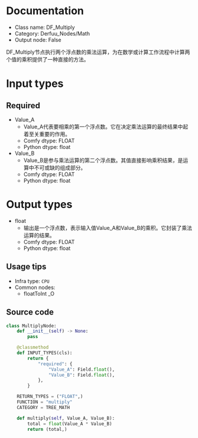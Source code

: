 
# Documentation
- Class name: DF_Multiply
- Category: Derfuu_Nodes/Math
- Output node: False

DF_Multiply节点执行两个浮点数的乘法运算，为在数学或计算工作流程中计算两个值的乘积提供了一种直接的方法。

# Input types
## Required
- Value_A
    - Value_A代表要相乘的第一个浮点数。它在决定乘法运算的最终结果中起着至关重要的作用。
    - Comfy dtype: FLOAT
    - Python dtype: float
- Value_B
    - Value_B是参与乘法运算的第二个浮点数。其值直接影响乘积结果，是运算中不可或缺的组成部分。
    - Comfy dtype: FLOAT
    - Python dtype: float

# Output types
- float
    - 输出是一个浮点数，表示输入值Value_A和Value_B的乘积。它封装了乘法运算的结果。
    - Comfy dtype: FLOAT
    - Python dtype: float


## Usage tips
- Infra type: `CPU`
- Common nodes:
    - floatToInt _O



## Source code
```python
class MultiplyNode:
    def __init__(self) -> None:
        pass

    @classmethod
    def INPUT_TYPES(cls):
        return {
            "required": {
                "Value_A": Field.float(),
                "Value_B": Field.float(),
            },
        }

    RETURN_TYPES = ("FLOAT",)
    FUNCTION = "multiply"
    CATEGORY = TREE_MATH

    def multiply(self, Value_A, Value_B):
        total = float(Value_A * Value_B)
        return (total,)

```
